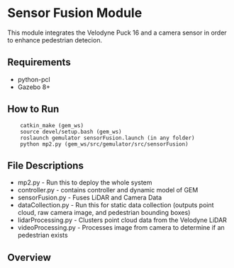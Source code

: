 # Sensor Fusion Module
This module integrates the Velodyne Puck 16 and a camera sensor in order to enhance pedestrian detecion.

## Requirements
* python-pcl
* Gazebo 8+


## How to Run
```
    catkin_make (gem_ws)
    source devel/setup.bash (gem_ws)
    roslaunch gemulator sensorFusion.launch (in any folder)
    python mp2.py (gem_ws/src/gemulator/src/sensorFusion)
```

## File Descriptions
* mp2.py - Run this to deploy the whole system
* controller.py - contains controller and dynamic model of GEM
* sensorFusion.py - Fuses LiDAR and Camera Data
* dataCollection.py - Run this for static data collection (outputs point cloud, raw camera image, and pedestrian bounding boxes)
* lidarProcessing.py - Clusters point cloud data from the Velodyne LiDAR
* videoProcessing.py - Processes image from camera to determine if an pedestrian exists



## Overview


